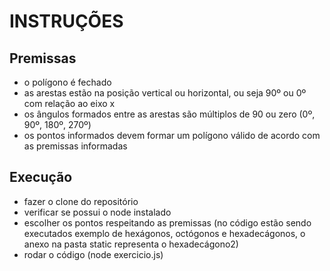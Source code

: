 # INSTRUÇÕES

## Premissas

- o polígono é fechado
- as arestas estão na posição vertical ou horizontal, ou seja 90º ou 0º com relação ao eixo x
- os ângulos formados entre as arestas são múltiplos de 90 ou zero (0º, 90º, 180º, 270º)
- os pontos informados devem formar um polígono válido de acordo com as premissas informadas

## Execução

- fazer o clone do repositório
- verificar se possui o node instalado
- escolher os pontos respeitando as premissas (no código estão sendo executados exemplo de hexágonos, octógonos e hexadecágonos, o anexo na pasta static representa o hexadecágono2)
- rodar o código (node exercicio.js)
